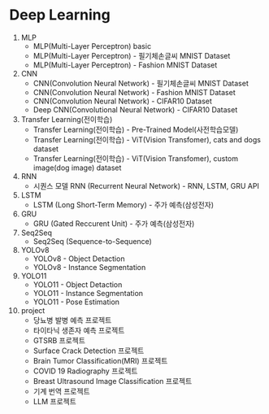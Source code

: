 # Deep Learning
1) MLP
    - MLP(Multi-Layer Perceptron) basic
    - MLP(Multi-Layer Perceptron) - 필기체손글씨 MNIST Dataset
    - MLP(Multi-Layer Perceptron) - Fashion MNIST Dataset
2) CNN
    - CNN(Convolution Neural Network) - 필기체손글씨 MNIST Dataset
    - CNN(Convolution Neural Network) - Fashion MNIST Dataset
    - CNN(Convolution Neural Network) - CIFAR10 Dataset
    - Deep CNN(Convolutional Neural Network) - CIFAR10 Dataset
3) Transfer Learning(전이학습)
    - Transfer Learning(전이학습) - Pre-Trained Model(사전학습모델)
    - Transfer Learning(전이학습) - ViT(Vision Transfomer), cats and dogs dataset
    - Transfer Learning(전이학습) - ViT(Vision Transfomer), custom image(dog image) dataset
4) RNN
    - 시퀀스 모델 RNN (Recurrent Neural Network) - RNN, LSTM, GRU API
5) LSTM
    - LSTM (Long Short-Term Memory) - 주가 예측(삼성전자)
6) GRU
    - GRU (Gated Reccurent Unit) - 주가 예측(삼성전자)
7) Seq2Seq
    - Seq2Seq (Sequence-to-Sequence)
8) YOLOv8
    - YOLOv8 - Object Detaction
    - YOLOv8 - Instance Segmentation
9) YOLO11
    - YOLO11 - Object Detaction
    - YOLO11 - Instance Segmentation
    - YOLO11 - Pose Estimation
10) project
    - 당뇨병 발병 예측 프로젝트
    - 타이타닉 생존자 예측 프로젝트
    - GTSRB 프로젝트
    - Surface Crack Detection 프로젝트
    - Brain Tumor Classification(MRI) 프로젝트
    - COVID 19 Radiography 프로젝트
    - Breast Ultrasound Image Classification 프로젝트
    - 기계 번역 프로젝트
    - LLM 프로젝트 